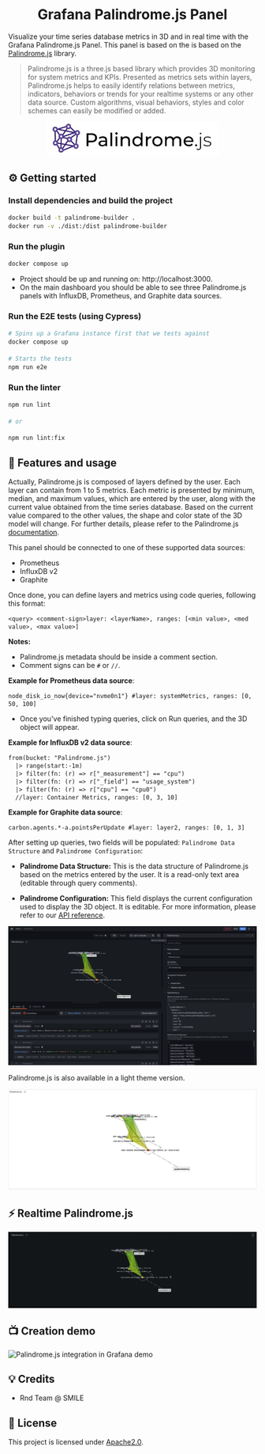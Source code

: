 <h1 align="center">
  Grafana Palindrome.js Panel
</h1>

Visualize your time series database metrics in 3D and in real time with the Grafana Palindrome.js Panel. This panel is based on the is based on the [Palindrome.js](https://github.com/Smile-SA/palindrome.js/) library.

> Palindrome.js is a three.js based library which provides 3D monitoring for system metrics and KPIs. Presented as metrics sets within layers, Palindrome.js helps to easily identify relations between metrics, indicators, behaviors or trends for your realtime systems or any other data source. Custom algorithms, visual behaviors, styles and color schemes can easily be modified or added.


<p align="center">
    <a href="https://github.com/Smile-SA/palindrome.js/">
      <img src="https://github.com/Smile-SA/palindrome.js-grafana-plugin/raw/main/src/img/Palindrome.js-logo-and-title.jpg" alt="Grafana Palindrome.js Panel" width=350">
    </a>
</p>

## ⚙️ Getting started

### Install dependencies and build the project

   ```bash
   docker build -t palindrome-builder .
   docker run -v ./dist:/dist palindrome-builder
   ```

### Run the plugin

   ```bash
   docker compose up
   ```
   - Project should be up and running on: http://localhost:3000.
   - On the main dashboard you should be able to see three Palindrome.js panels with InfluxDB, Prometheus, and Graphite data sources.

### Run the E2E tests (using Cypress)

   ```bash
   # Spins up a Grafana instance first that we tests against
   docker compose up

   # Starts the tests
   npm run e2e
   ```

### Run the linter

   ```bash
   npm run lint

   # or

   npm run lint:fix
   ```

## 🎯 Features and usage
Actually, Palindrome.js is composed of layers defined by the user. Each layer can contain from 1 to 5 metrics. Each metric is presented by minimum, median, and maximum values, which are entered by the user, along with the current value obtained from the time series database. Based on the current value compared to the other values, the shape and color state of the 3D model will change. For further details, please refer to the Palindrome.js [documentation](https://github.com/Smile-SA/palindrome.js/wiki).

This panel should be connected to one of these supported data sources:
- Prometheus
- InfluxDB v2
- Graphite

Once done, you can define layers and metrics using code queries, following this format:

```
<query> <comment-sign>layer: <layerName>, ranges: [<min value>, <med value>, <max value>]
```
**Notes:**
- Palindrome.js metadata should be inside a comment section.
- Comment signs can be `#` or `//`.

**Example for Prometheus data source**:

  ```Promql
  node_disk_io_now{device="nvme0n1"} #layer: systemMetrics, ranges: [0, 50, 100]
  ```

- Once you've finished typing queries, click on Run queries, and the 3D object will appear. 

**Example for InfluxDB v2 data source**:

```Flux
from(bucket: "Palindrome.js")
  |> range(start:-1m)
  |> filter(fn: (r) => r["_measurement"] == "cpu")
  |> filter(fn: (r) => r["_field"] == "usage_system")
  |> filter(fn: (r) => r["cpu"] == "cpu0")
  //layer: Container Metrics, ranges: [0, 3, 10]
```

**Example for Graphite data source**:
```
carbon.agents.*-a.pointsPerUpdate #layer: layer2, ranges: [0, 1, 3]
```


After setting up queries, two fields will be populated: `Palindrome Data Structure` and `Palindrome Configuration`:

  - **Palindrome Data Structure:** This is the data structure of Palindrome.js based on the metrics entered by the user. It is a read-only text area (editable through query comments).

  - **Palindrome Configuration:** This field displays the current configuration used to display the 3D object. It is editable. For more information, please refer to our [API reference](https://github.com/Smile-SA/palindrome.js/wiki/API-Reference).

![Palindrome.js integration in Grafana](https://github.com/Smile-SA/palindrome.js-grafana-plugin/raw/main/src/img/dashboard.png)

Palindrome.js is also available in a light theme version.

![Palindrome.js light](https://github.com/Smile-SA/palindrome.js-grafana-plugin/raw/main/src/img/light-panel.png)

## ⚡ Realtime Palindrome.js
![Palindrome.js integration in Grafana](https://github.com/Smile-SA/palindrome.js-grafana-plugin/raw/main/src/img/realtime.gif)

## 📺 Creation demo
![Palindrome.js integration in Grafana demo](https://github.com/Smile-SA/palindrome.js-grafana-plugin/raw/main/src/img/demo.gif)

## 💡 Credits
- Rnd Team @ SMILE

## 📜 License

This project is licensed under [Apache2.0](https://github.com/Smile-SA/palindrome.js-grafana-plugin/raw/main/LICENSE).
